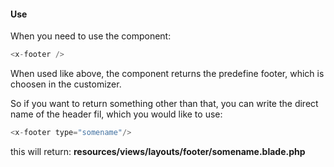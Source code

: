 #### Use
When you need to use the component:
```php
<x-footer />
```
When used like above, the component returns the predefine footer, which is choosen in the customizer.

So if you want to return something other than that, you can write the direct name of the header fil, which you would like to use: 

```php
<x-footer type="somename"/>
```

this will return: **resources/views/layouts/footer/somename.blade.php**